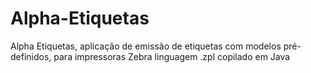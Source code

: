 # Alpha-Etiquetas
Alpha Etiquetas, aplicação de emissão de etiquetas com modelos pré-definidos, para impressoras Zebra linguagem .zpl copilado em Java 
